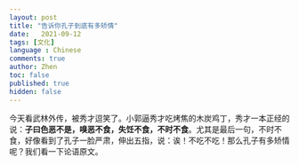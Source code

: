 ```yaml
---
layout: post
title: "告诉你孔子到底有多矫情"
date:   2021-09-12
tags: [文化]
language : Chinese
comments: true
author: Zhen
toc: false
published: true
hidden: false
---
```

今天看武林外传，被秀才逗笑了。小郭逼秀才吃烤焦的木炭鸡丁，秀才一本正经的说：**子曰色恶不是，嗅恶不食，失饪不食，不时不食**。尤其是最后一句，不时不食，好像看到了孔子一脸严肃，伸出五指，说：诶！不吃不吃！那么孔子有多矫情呢？我们看一下论语原文。


<!--stackedit_data:
eyJoaXN0b3J5IjpbMTExODAzOTg4M119
-->